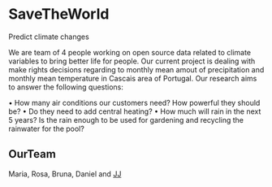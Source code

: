 # SaveTheWorld

Predict climate changes 

We are team of 4 people working on open source data related to climate variables to bring better life for people.
Our current project is dealing with make rights decisions regarding to monthly  mean amout of precipitation and monthly mean temperature in Cascais area of Portugal. 
Our research aims to answer the following questions:

• How many air conditions our customers need? How powerful they should be?
• Do they need to add central heating?
• How much will rain in the next 5 years? Is the rain enough to be used for gardening and recycling the rainwater for the pool?


## OurTeam

Maria, Rosa, Bruna, Daniel and [JJ](https://github.com/JJ)



